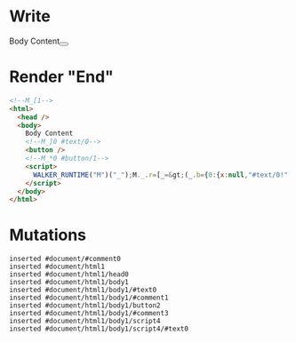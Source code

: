 # Write
  <!--M_[1-->Body Content<!--M_]0 #text/0--><button></button><!--M_*0 #button/1--><script>WALKER_RUNTIME("M")("_");M._.r=[_=>(_.b={0:{x:null,"#text/0!":_.a={}},1:_.a}),0,"packages/translator-tags/src/__tests__/fixtures/dynamic-tag-sometimes-null/template.marko_0_x",0];M._.w()</script>


# Render "End"
```html
<!--M_[1-->
<html>
  <head />
  <body>
    Body Content
    <!--M_]0 #text/0-->
    <button />
    <!--M_*0 #button/1-->
    <script>
      WALKER_RUNTIME("M")("_");M._.r=[_=&gt;(_.b={0:{x:null,"#text/0!":_.a={}},1:_.a}),0,"packages/translator-tags/src/__tests__/fixtures/dynamic-tag-sometimes-null/template.marko_0_x",0];M._.w()
    </script>
  </body>
</html>
```

# Mutations
```
inserted #document/#comment0
inserted #document/html1
inserted #document/html1/head0
inserted #document/html1/body1
inserted #document/html1/body1/#text0
inserted #document/html1/body1/#comment1
inserted #document/html1/body1/button2
inserted #document/html1/body1/#comment3
inserted #document/html1/body1/script4
inserted #document/html1/body1/script4/#text0
```